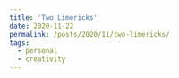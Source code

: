 ```yaml
---
title: 'Two Limericks'
date: 2020-11-22
permalink: /posts/2020/11/two-limericks/
tags:
  - personal
  - creativity
---
```



